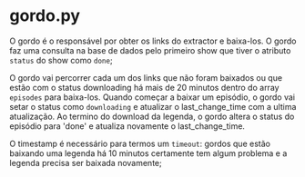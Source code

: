 gordo.py 
========

O gordo é o responsável por obter os links do extractor e baixa-los. O gordo
faz uma consulta na base de dados pelo primeiro show que tiver o atributo
`status` do show como `done`;

O gordo vai percorrer cada um dos links que não foram baixados ou que estão com
o status downloading há mais de 20 minutos dentro do array `episodes` para
baixa-los. Quando começar a baixar um episódio, o gordo vai setar o status como
`downloading` e atualizar o last_change_time com a ultima atualização.
Ao termino do download da legenda, o gordo altera o status do episódio para 'done'
e atualiza novamente o last_change_time.

O timestamp é necessário para termos um `timeout`: gordos que estão baixando
uma legenda há 10 minutos certamente tem algum problema e a legenda precisa ser
baixada novamente;
